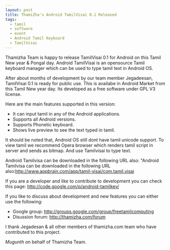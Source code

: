 ```yaml
---
layout: post
title: ThamiZha's Android TamilVisai 0.1 Released
tags:
  - tamil
  - software
  - event
  - Android Tamil Keyboard
  - TamilVisai
---
```


Thamizha Team is happy to release TamilVisai 0.1 for Android on this Tamil New year & Pongal day.  Android TamilVisai is an opensource Tamil keyboard manager which can be used to type tamil text in Android OS.

After about months of development by our team member Jegadeesan, TamilVisai 0.1 is ready for public use. This is availabe in Android Market from this Tamil New year day. Its developed as a free software under GPL V3 license.

Here are the main features supported in this version:
* It can input tamil in any of the Android applications.
* Supports all Android versions.
* Supports Phonetic keyboard.
* Shows live preview to see the text typed in tamil. 

It should be noted that, Android OS still dont have tamil unicode support. To view tamil we recommend Opera browser which renders tamil script in server and sends as bitmap. And use Tamilvisai to type text.

Android Tamilvisa can be downloaded in the following URL also: "Android Tamilvisa can be downloaded in the following URL also:http://www.appbrain.com/app/tamil-visai/com.tamil.visai

If you are a developer and like to contribute to development you can check this page: http://code.google.com/p/android-tamilkey/

If you like to discuss about development and new features you can either use the following:
* Google group: http://groups.google.com/group/freetamilcomputing
* Disussion forum: http://thamizha.com/forum

I thank Jegadesan & all other members of thamizha.com team who have contributed to this project.

*Mugunth*
on behalf of Thamizha Team.